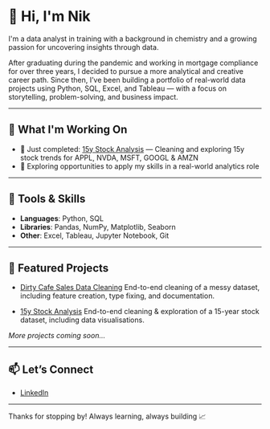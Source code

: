 # 👋 Hi, I'm Nik

I'm a data analyst in training with a background in chemistry and a growing passion for uncovering insights through data.

After graduating during the pandemic and working in mortgage compliance for over three years, I decided to pursue a more analytical and creative career path. Since then, I’ve been building a portfolio of real-world data projects using Python, SQL, Excel, and Tableau — with a focus on storytelling, problem-solving, and business impact.

---

## 🚀 What I'm Working On

- 🧹 Just completed: [15y Stock Analysis](https://github.com/nikcodespy/15y_stock_analysis) — Cleaning and exploring 15y stock trends for APPL, NVDA, MSFT, GOOGL & AMZN
- 💼 Exploring opportunities to apply my skills in a real-world analytics role

---

## 🧰 Tools & Skills

- **Languages**: Python, SQL  
- **Libraries**: Pandas, NumPy, Matplotlib, Seaborn  
- **Other**: Excel, Tableau, Jupyter Notebook, Git

---

## 📂 Featured Projects

- [Dirty Cafe Sales Data Cleaning](https://github.com/nikcodespy/dirty_cafe_data_cleaning) 
   End-to-end cleaning of a messy dataset, including feature creation, type fixing, and documentation.

- [15y Stock Analysis](https://github.com/nikcodespy/15y_stock_analysis) 
   End-to-end cleaning & exploration of a 15-year stock dataset, including data visualisations.

*More projects coming soon…*

---

## 📫 Let’s Connect

- [LinkedIn](https://www.linkedin.com/in/your-linkedin-here)

---

Thanks for stopping by! Always learning, always building 📈
